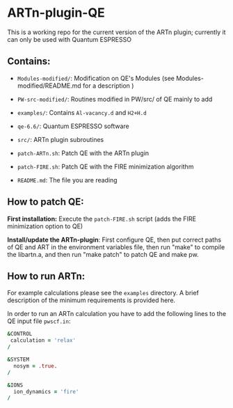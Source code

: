 # ARTn-plugin-QE

This is a working repo for the current version of the ARTn plugin; currently it can only be used with Quantum ESPRESSO    

## Contains:

- `Modules-modified/`: Modification on QE's Modules (see Modules-modified/README.md for a description )  

- `PW-src-modified/`: Routines modified in PW/src/ of QE mainly to add  


- `examples/`: Contains `Al-vacancy.d` and `H2+H.d` 

- `qe-6.6/`: Quantum ESPRESSO software

- `src/`: ARTn plugin subroutines 

- `patch-ARTn.sh`: Patch QE with the ARTn plugin 

- `patch-FIRE.sh`: Patch QE with the FIRE minimization algorithm 

- `README.md`: The file you are reading 

## How to patch QE:

**First installation:**  Execute  the `patch-FIRE.sh` script (adds the FIRE minimization option to QE) 

**Install/update the ARTn-plugin**:
First configure QE, then put correct paths of QE and ART in the environment variables file, then run "make" to compile the libartn.a, and then run "make patch" to patch QE and make pw.

## How to run ARTn:

For example calculations please see the `examples` directory. A brief
description of the minimum requirements is provided here.

In order to run an ARTn calculation you have to add the following
lines to the QE input file `pwscf.in`:

```fortran
&CONTROL
 calculation = 'relax' 
/

&SYSTEM
  nosym = .true. 
/

&IONS
  ion_dynamics = 'fire' 
/
```



